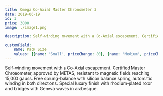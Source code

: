 ```yaml
---
title: Omega Co-Axial Master Chronometer 3
date: 2019-06-19
id: 1
price: 3000
image: ./image1.png 

description: Self-winding movement with a Co-Axial escapement. Certified Master Chronometer, approved by METAS, resistant to magnetic fields reaching 15,000 gauss. Free sprung-balance with silicon balance spring, automatic winding in both directions. Special luxury finish with rhodium-plated rotor and bridges with Geneva waves in arabesque.

customField: 
    name: Pack Size
    values: [{name: 'Small', priceChange: 80}, {name: 'Medium', priceChange: 120.00}, {name: 'Largw', priceChange: 200.00}]
---
```


Self-winding movement with a Co-Axial escapement. Certified Master Chronometer, approved by METAS, resistant to magnetic fields reaching 15,000 gauss. Free sprung-balance with silicon balance spring, automatic winding in both directions. Special luxury finish with rhodium-plated rotor and bridges with Geneva waves in arabesque.
